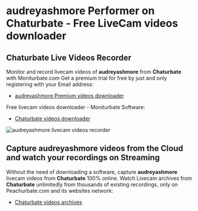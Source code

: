 # audreyashmore Performer on Chaturbate - Free LiveCam videos downloader

## Chaturbate Live Videos Recorder

Monitor and record livecam videos of **audreyashmore** from **Chaturbate** with Moniturbate.com
Get a premium trial for free by just and only registering with your Email address:
* [audreyashmore Premium videos downloader](https://moniturbate.com/request-demo-licence-key.html)

Free livecam videos downloader - Moniturbate Software:
* [Chaturbate videos downloader](https://moniturbate.com/moniturbate-download-software.html)

![audreyashmore livecam videos recorder](https://peachurnet.com/templates/moniturbate-software.png)


## Capture audreyashmore videos from the Cloud and watch your recordings on Streaming

Without the need of downloading a software, capture **audreyashmore** livecam videos from **Chaturbate** 100% online.
Watch Livecam archives from **Chaturbate** unlimitedly from thousands of existing recordings, only on Peachurbate.com and its websites network:
* [Chaturbate videos archives](https://peachurnet.com/)